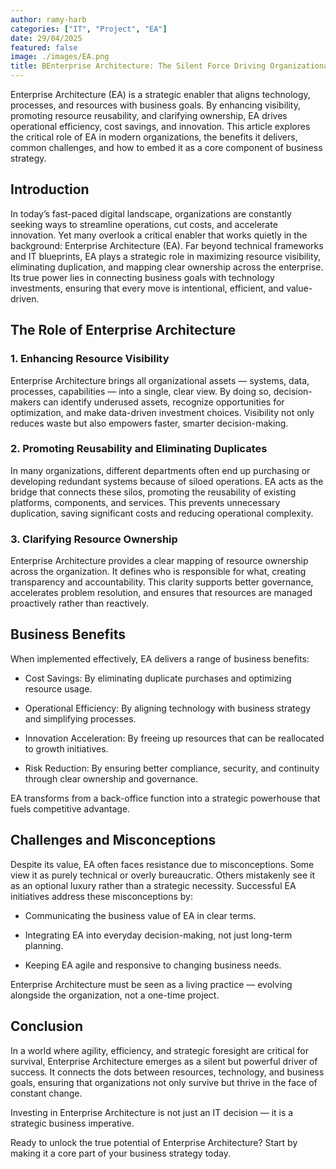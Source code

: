 ```yaml
---
author: ramy-harb
categories: ["IT", "Project", "EA"]
date: 29/04/2025
featured: false
image: ./images/EA.png
title: BEnterprise Architecture: The Silent Force Driving Organizational Efficiency
---
```


Enterprise Architecture (EA) is a strategic enabler that aligns technology, processes, and resources with business goals. By enhancing visibility, promoting resource reusability, and clarifying ownership, EA drives operational efficiency, cost savings, and innovation. This article explores the critical role of EA in modern organizations, the benefits it delivers, common challenges, and how to embed it as a core component of business strategy.

## Introduction

In today’s fast-paced digital landscape, organizations are constantly seeking ways to streamline operations, cut costs, and accelerate innovation. Yet many overlook a critical enabler that works quietly in the background: Enterprise Architecture (EA). Far beyond technical frameworks and IT blueprints, EA plays a strategic role in maximizing resource visibility, eliminating duplication, and mapping clear ownership across the enterprise. Its true power lies in connecting business goals with technology investments, ensuring that every move is intentional, efficient, and value-driven.

## The Role of Enterprise Architecture

### 1. Enhancing Resource Visibility

Enterprise Architecture brings all organizational assets — systems, data, processes, capabilities — into a single, clear view. By doing so, decision-makers can identify underused assets, recognize opportunities for optimization, and make data-driven investment choices. Visibility not only reduces waste but also empowers faster, smarter decision-making.

### 2. Promoting Reusability and Eliminating Duplicates

In many organizations, different departments often end up purchasing or developing redundant systems because of siloed operations. EA acts as the bridge that connects these silos, promoting the reusability of existing platforms, components, and services. This prevents unnecessary duplication, saving significant costs and reducing operational complexity.

### 3. Clarifying Resource Ownership

Enterprise Architecture provides a clear mapping of resource ownership across the organization. It defines who is responsible for what, creating transparency and accountability. This clarity supports better governance, accelerates problem resolution, and ensures that resources are managed proactively rather than reactively.

## Business Benefits

When implemented effectively, EA delivers a range of business benefits:

-   Cost Savings: By eliminating duplicate purchases and optimizing resource usage.

-   Operational Efficiency: By aligning technology with business strategy and simplifying processes.

-   Innovation Acceleration: By freeing up resources that can be reallocated to growth initiatives.

-   Risk Reduction: By ensuring better compliance, security, and continuity through clear ownership and governance.

EA transforms from a back-office function into a strategic powerhouse that fuels competitive advantage.

## Challenges and Misconceptions

Despite its value, EA often faces resistance due to misconceptions. Some view it as purely technical or overly bureaucratic. Others mistakenly see it as an optional luxury rather than a strategic necessity. Successful EA initiatives address these misconceptions by:

-   Communicating the business value of EA in clear terms.

-   Integrating EA into everyday decision-making, not just long-term planning.

-   Keeping EA agile and responsive to changing business needs.

Enterprise Architecture must be seen as a living practice — evolving alongside the organization, not a one-time project.

## Conclusion

In a world where agility, efficiency, and strategic foresight are critical for survival, Enterprise Architecture emerges as a silent but powerful driver of success. It connects the dots between resources, technology, and business goals, ensuring that organizations not only survive but thrive in the face of constant change.

Investing in Enterprise Architecture is not just an IT decision — it is a strategic business imperative.

Ready to unlock the true potential of Enterprise Architecture? Start by making it a core part of your business strategy today.
